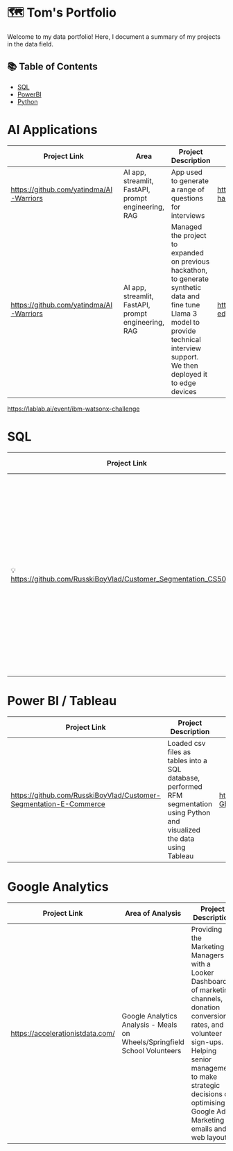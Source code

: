 # 🗺 Tom's Portfolio

Welcome to my data portfolio! Here, I document a summary of my projects in the data field. 

## 📚 Table of Contents
- [SQL](#sql)
- [PowerBI](#powerbi)
- [Python](#python)


# AI Applications

| Project Link | Area | Project Description | Hackathon name|
|---|---|---| --- |
| https://github.com/yatindma/AI-Warriors| AI app, streamlit, FastAPI, prompt engineering, RAG | App used to generate a range of questions for interviews | https://lablab.ai/event/falcon-hackathon |
| https://github.com/yatindma/AI-Warriors| AI app, streamlit, FastAPI, prompt engineering, RAG | Managed the project to expanded on previous hackathon, to generate synthetic data and fine tune Llama 3 model to provide technical interview support. We then deployed it to edge devices | https://lablab.ai/event/next2-edge-runners |

https://lablab.ai/event/ibm-watsonx-challenge


# SQL

| Project Link | Area of Analysis | Project Description | 
|---|---|---|
| 💡 https://github.com/RusskiBoyVlad/Customer_Segmentation_CS50_SQL | Schema Design, Populating Data, Writing Views, Indexes and popular queries such as top 5 products bought and list of users inactive for 1 week | Capstone project for the CS50 SQL course. Database for an E-commerce website. The purpose is to segment customer data based on behavioural or demographic segments, analyse purchase behaviour and perform basket analysis.

# Power BI / Tableau

| Project Link | Project Description | Dashboard Link |
|---|---|---|
| https://github.com/RusskiBoyVlad/Customer-Segmentation-E-Commerce | Loaded csv files as tables into a SQL database, performed RFM segmentation using Python and visualized the data using Tableau | https://public.tableau.com/views/CustomerSegmentationDashboard_17138963306970/RFMDashboard?:language=en-GB&:sid=&:display_count=n&:origin=viz_share_link |

# Google Analytics

| Project Link | Area of Analysis | Project Description | 
|---|---|---|
| https://accelerationistdata.com/| Google Analytics Analysis - Meals on Wheels/Springfield School Volunteers | Providing the Marketing Managers with a Looker Dashboard of marketing channels, donation conversion rates, and volunteer sign-ups. Helping senior management to make strategic decisions on optimising Google Ads, Marketing emails and web layout|



